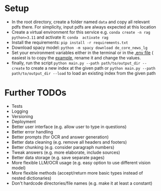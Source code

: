 # Setup
- In the root directory, create a folder named `data` and copy all relevant pdfs there. For simplicity, input pdfs are always expected at this location
- Create a virtual environment for this service e.g. `conda create -n rag python=3.11` and activate it: `conda 
activate rag`
- Install the requirements: `pip install -r requirements.txt`
- Download spacy model: `python -m spacy download de_core_news_lg`
- Set your environment variables either in the terminal or in the [.env file](deployment/.env) (
  easiest is to copy the [example](deployment/.env.example), rename it and change the values.
- finally, run the script `python main.py --path path/to/output_dir --create` to create a new index at the given 
  path or `python main.py --path path/to/output_dir --load` to load an existing index from the given path


# Further TODOs
- Tests
- Logging
- Versioning
- Deployment
- Better user interface (e.g. allow user to type in questions)
- Better error handling
- Better prompts (for OCR and answer generation)
- Better data cleaning (e.g. remove all headers and footers)
- Better chunking (e.g. consider paragraph numbers)
- Tweak answers (e.g. more elaborate, include sources)
- Better data storage (e.g. save separate pages)
- More flexible LLM/OCR usage (e.g. easy option to use different vision model)
- More flexible methods (accept/return more basic types instead of nested dictionaries)
- Don't hardcode directories/file names (e.g. make it at least a constant)

